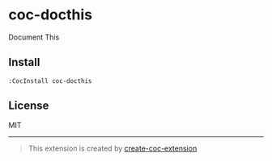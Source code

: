 # coc-docthis

Document This

## Install

`:CocInstall coc-docthis`

## License

MIT

---

> This extension is created by [create-coc-extension](https://github.com/fannheyward/create-coc-extension)
